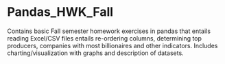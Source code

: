 # Pandas_HWK_Fall
Contains basic Fall semester homework exercises in pandas that entails reading Excel/CSV files
entails re-ordering columns, determining top producers, companies with most billionaires and other indicators. 
Includes charting/visualization with graphs and description of datasets.

